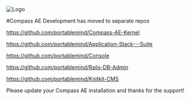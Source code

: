 ![Logo](http://github.com/portablemind/compass_agile_enterprise/raw/master/erp_app/public/images/art/compass-logo-1-medium.png)


#Compass AE Development has moved to separate repos

https://github.com/portablemind/Compass-AE-Kernel

https://github.com/portablemind/Application-Stack---Suite

https://github.com/portablemind/Console

https://github.com/portablemind/Rails-DB-Admin

https://github.com/portablemind/Knitkit-CMS

Please update your Compass AE installation and thanks for the support!

